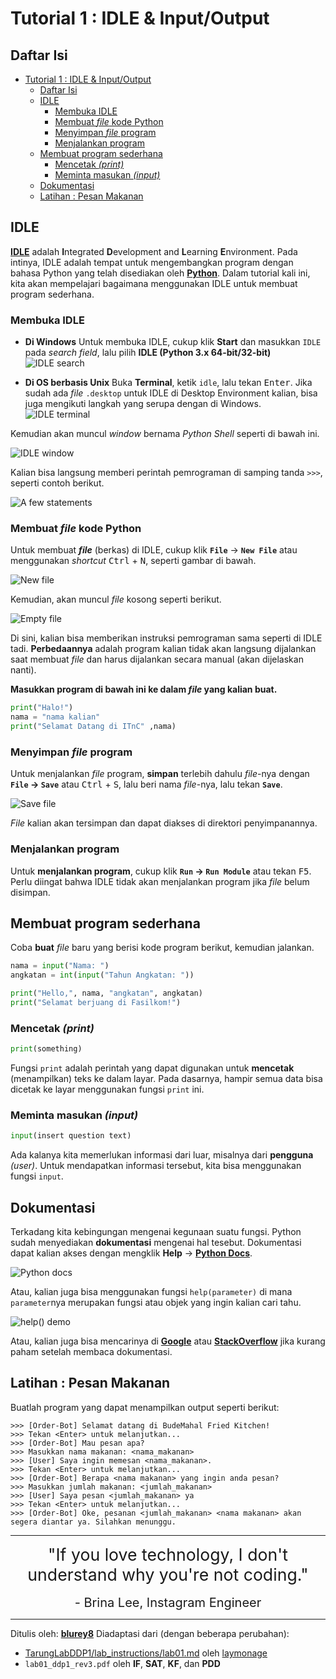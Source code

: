 # Tutorial 1 : IDLE & Input/Output

## Daftar Isi

- [Tutorial 1 : IDLE & Input/Output](#tutorial-1--idle--inputoutput)
  - [Daftar Isi](#daftar-isi)
  - [IDLE](#idle)
    - [Membuka IDLE](#membuka-idle)
    - [Membuat *file* kode Python](#membuat-file-kode-python)
    - [Menyimpan *file* program](#menyimpan-file-program)
    - [Menjalankan program](#menjalankan-program)
  - [Membuat program sederhana](#membuat-program-sederhana)
    - [Mencetak *(print)*](#mencetak-print)
    - [Meminta masukan *(input)*](#meminta-masukan-input)
  - [Dokumentasi](#dokumentasi)
  - [Latihan : Pesan Makanan](#latihan--pesan-makanan)



## IDLE

[**IDLE**][idle docs] adalah **I**ntegrated **D**evelopment and **L**earning **E**nvironment. Pada intinya, IDLE adalah tempat untuk mengembangkan program dengan bahasa Python yang telah disediakan oleh [**Python**][python org]. Dalam tutorial kali ini, kita akan mempelajari bagaimana menggunakan IDLE untuk membuat program sederhana.



### Membuka IDLE

- **Di Windows**
Untuk membuka IDLE, cukup klik **Start** dan masukkan `IDLE` pada *search field*, lalu pilih **IDLE (Python 3.x 64-bit/32-bit)**
![IDLE search](../images/lab01_01a.jpg)

- **Di OS berbasis Unix**
Buka **Terminal**, ketik `idle`, lalu tekan <kbd>Enter</kbd>. Jika sudah ada *file* `.desktop` untuk IDLE di Desktop Environment kalian, bisa juga mengikuti langkah yang serupa dengan di Windows.
![IDLE terminal](../images/lab01_01b.jpg)

Kemudian akan muncul *window* bernama *Python Shell* seperti di bawah ini.

![IDLE window](../images/lab01_02.jpg)

Kalian bisa langsung memberi perintah pemrograman di samping tanda `>>>`, seperti contoh berikut.

![A few statements](../images/lab01_03.jpg)



### Membuat *file* kode Python

Untuk membuat ***file*** (berkas) di IDLE, cukup klik **`File`** -> **`New File`** atau menggunakan *shortcut* <kbd>Ctrl</kbd> + <kbd>N</kbd>, seperti gambar di bawah.

![New file](../images/lab01_04.jpg)

Kemudian, akan muncul *file* kosong seperti berikut.

![Empty file](../images/lab01_05.jpg)

Di sini, kalian bisa memberikan instruksi pemrograman sama seperti di IDLE tadi. **Perbedaannya** adalah program kalian tidak akan langsung dijalankan saat membuat *file* dan harus dijalankan secara manual (akan dijelaskan nanti).

**Masukkan program di bawah ini ke dalam *file* yang kalian buat.**

```python
print("Halo!")
nama = "nama kalian"
print("Selamat Datang di ITnC" ,nama)
```



### Menyimpan *file* program

Untuk menjalankan *file* program, **simpan** terlebih dahulu *file*-nya dengan **`File` -> `Save`** atau <kbd>Ctrl</kbd> + <kbd>S</kbd>, lalu beri nama *file*-nya, lalu tekan **`Save`**.

![Save file](../images/lab01_06.jpg)

*File* kalian akan tersimpan dan dapat diakses di direktori penyimpanannya.



### Menjalankan program

Untuk **menjalankan program**, cukup klik **`Run` -> `Run Module`** atau tekan <kbd>F5</kbd>. Perlu diingat bahwa IDLE tidak akan menjalankan program jika *file* belum disimpan.



## Membuat program sederhana

Coba **buat** *file* baru yang berisi kode program berikut, kemudian jalankan.

```python
nama = input("Nama: ")
angkatan = int(input("Tahun Angkatan: "))

print("Hello,", nama, "angkatan", angkatan)
print("Selamat berjuang di Fasilkom!")
```



### Mencetak *(print)*

```python
print(something)
```

Fungsi `print` adalah perintah yang dapat digunakan untuk **mencetak** (menampilkan) teks ke dalam layar. Pada dasarnya, hampir semua data bisa dicetak ke layar menggunakan fungsi `print` ini.



### Meminta masukan *(input)*

```python
input(insert question text)
```

Ada kalanya kita memerlukan informasi dari luar, misalnya dari **pengguna** *(user)*. Untuk mendapatkan informasi tersebut, kita bisa menggunakan fungsi `input`.



## Dokumentasi

Terkadang kita kebingungan mengenai kegunaan suatu fungsi. Python sudah menyediakan **dokumentasi** mengenai hal tesebut. Dokumentasi dapat kalian akses dengan mengklik **Help** -> [**Python Docs**][python docs].

![Python docs](../images/lab01_10.jpg)

Atau, kalian juga bisa menggunakan fungsi `help(parameter)` di mana `parameter`nya merupakan fungsi atau objek yang ingin kalian cari tahu.

![help() demo](../images/lab01_11.jpg)

Atau, kalian juga bisa mencarinya di [**Google**][google] atau [**StackOverflow**][stackoverflow] jika kurang paham setelah membaca dokumentasi.

## Latihan : Pesan Makanan

Buatlah program yang dapat menampilkan output seperti berikut:

```
>>> [Order-Bot] Selamat datang di BudeMahal Fried Kitchen!
>>> Tekan <Enter> untuk melanjutkan...
>>> [Order-Bot] Mau pesan apa?
>>> Masukkan nama makanan: <nama_makanan>
>>> [User] Saya ingin memesan <nama_makanan>.
>>> Tekan <Enter> untuk melanjutkan...
>>> [Order-Bot] Berapa <nama makanan> yang ingin anda pesan?
>>> Masukkan jumlah makanan: <jumlah_makanan>
>>> [User] Saya pesan <jumlah_makanan> ya
>>> Tekan <Enter> untuk melanjutkan...
>>> [Order-Bot] Oke, pesanan <jumlah_makanan> <nama makanan> akan segera diantar ya. Silahkan menunggu.
```

---
<div style="text-align:center; font-size:20pt">"If you love technology, I don't understand why you're not coding."</div>
<br>
<div style="text-align:center; font-size:15pt">- Brina Lee, Instagram Engineer</b></div>


---
Ditulis oleh: [**blurey8**](https://github.com/blurey8)
Diadaptasi dari (dengan beberapa perubahan):
- [TarungLabDDP1/lab_instructions/lab01.md](https://github.com/laymonage/TarungLabDDP1/blob/master/lab_instructions/lab01.md) oleh [laymonage](https://github.com/laymonage)
- `lab01_ddp1_rev3.pdf` oleh **IF**, **SAT**, **KF**, dan **PDD**

[idle docs]: https://docs.python.org/3/library/idle.html
[python org]: https://python.org
[python docs]: https://docs.python.org
[google]: https://google.com
[stackoverflow]: https://stackoverflow.com